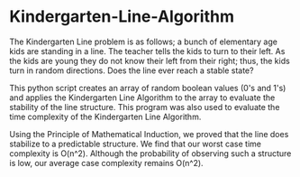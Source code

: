 # Kindergarten-Line-Algorithm
The Kindergarten Line problem is as follows; a bunch of elementary age kids are standing in a line. The teacher tells the kids to turn to their left. As the kids are young they do not know their left from their right; thus, the kids turn in random directions. Does the line ever reach a stable state?

This python script creates an array of random boolean values (0's and 1's) and applies the Kindergarten Line Algorithm to the array to evaluate the stability of the line structure. This program was also used to evaluate the time complexity of the Kindergarten Line Algorithm.

Using the Principle of Mathematical Induction, we proved that the line does stabilize to a predictable structure. We find that our worst case time complexity is O(n^2). Although the probability of observing such a structure is low, our average case complexity remains O(n^2).


